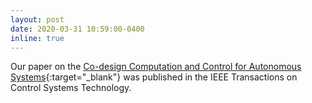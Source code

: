 ```yaml
---
layout: post
date: 2020-03-31 10:59:00-0400
inline: true
---
```


Our paper on the [Co-design Computation and Control for Autonomous Systems](https://ieeexplore.ieee.org/document/9051687){:target="_blank"} was published in the IEEE Transactions on Control Systems Technology.
